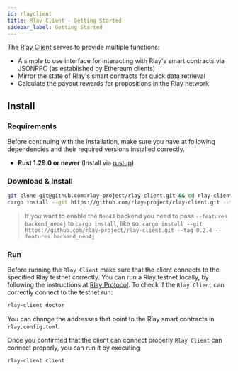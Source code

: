```yaml
---
id: rlayclient
title: Rlay Client - Getting Started
sidebar_label: Getting Started
---
```


The [Rlay Client](https://github.com/rlay-project/rlay-client) serves to provide multiple functions:
- A simple to use interface for interacting with Rlay's smart contracts via JSONRPC (as established by Ethereum clients)
- Mirror the state of Rlay's smart contracts for quick data retrieval
- Calculate the payout rewards for propositions in the Rlay network

## Install

### Requirements

Before continuing with the installation, make sure you have at following dependencies and their required versions installed correctly.

- **Rust 1.29.0 or newer** (Install via [rustup](https://rustup.rs/))

### Download & Install

```bash
git clone git@github.com:rlay-project/rlay-client.git && cd rlay-client
cargo install --git https://github.com/rlay-project/rlay-client.git --tag 0.2.4
```

> If you want to enable the `Neo4J` backend you need to pass `--features backend_neo4j` to `cargo install`, like so: `cargo install --git https://github.com/rlay-project/rlay-client.git --tag 0.2.4 --features backend_neo4j`
### Run

Before running the `Rlay Client` make sure that the client connects to the specified Rlay testnet correctly.
You can run a Rlay testnet locally, by following the instructions at [Rlay Protocol](rlayprotocol.md).
To check if the `Rlay Client` can correctly connect to the testnet run:

```bash
rlay-client doctor
```

You can change the addresses that point to the Rlay smart contracts in `rlay.config.toml`.

Once you confirmed that the client can connect properly `Rlay Client` can connect properly, you can run it by executing

```bash
rlay-client client
```

